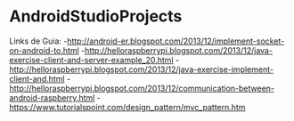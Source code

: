# AndroidStudioProjects

Links de Guia: -http://android-er.blogspot.com/2013/12/implement-socket-on-android-to.html -http://helloraspberrypi.blogspot.com/2013/12/java-exercise-client-and-server-example_20.html -http://helloraspberrypi.blogspot.com/2013/12/java-exercise-implement-client-and.html -http://helloraspberrypi.blogspot.com/2013/12/communication-between-android-raspberry.html -https://www.tutorialspoint.com/design_pattern/mvc_pattern.htm
